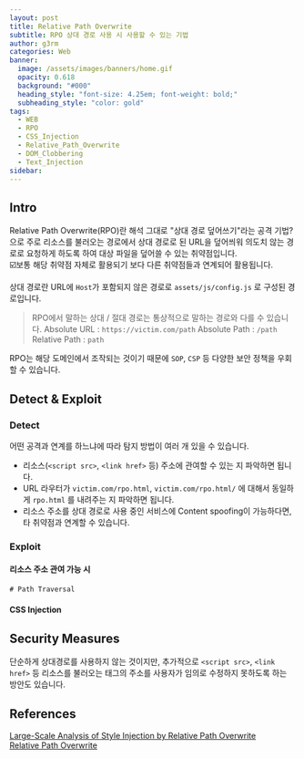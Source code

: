 ```yaml
---
layout: post
title: Relative Path Overwrite
subtitle: RPO 상대 경로 사용 시 사용할 수 있는 기법
author: g3rm
categories: Web
banner:
  image: /assets/images/banners/home.gif
  opacity: 0.618
  background: "#000"
  heading_style: "font-size: 4.25em; font-weight: bold;"
  subheading_style: "color: gold"
tags:
  - WEB
  - RPO
  - CSS_Injection
  - Relative_Path_Overwrite
  - DOM_Clobbering
  - Text_Injection
sidebar:
---
```


## Intro
Relative Path Overwrite(RPO)란 해석 그대로 "상대 경로 덮어쓰기"라는 공격 기법? 으로 주로 리소스를 불러오는 경로에서 상대 경로로 된 URL을 덮어씌워 의도치 않는 경로로 요청하게 하도록 하여 대상 파일을 덮어쓸 수 있는 취약점입니다.   
☑️보통 해당 취약점 자체로 활용되기 보다 다른 취약점들과 연계되어 활용됩니다.

상대 경로란 URL에 `Host`가 포함되지 않은 경로로 `assets/js/config.js` 로 구성된 경로입니다.
> RPO에서 말하는 상대 / 절대 경로는 통상적으로 말하는 경로와 다를 수 있습니다.
> Absolute URL : `https://victim.com/path`
> Absolute Path : `/path`
> Relative Path : `path`
   
RPO는 해당 도메인에서 조작되는 것이기 때문에 `SOP`, `CSP` 등 다양한 보안 정책을 우회할 수 있습니다. 
## Detect & Exploit 
### Detect
어떤 공격과 연계를 하느냐에 따라 탐지 방법이 여러 개 있을 수 있습니다.
- 리소스(`<script src>`, `<link href>` 등) 주소에 관여할 수 있는 지 파악하면 됩니다.
- URL 라우터가 `victim.com/rpo.html`,  `victim.com/rpo.html/` 에 대해서 동일하게 `rpo.html` 를 내려주는 지 파악하면 됩니다.
- 리소스 주소를 상대 경로로 사용 중인 서비스에 Content spoofing이 가능하다면, 타 취약점과 연계할 수 있습니다.

### Exploit
#### 리소스 주소 관여 가능 시
```HTML
# Path Traversal
```



#### CSS Injection

## Security Measures

단순하게 상대경로를 사용하지 않는 것이지만, 추가적으로 `<script src>`, `<link href>` 등 리소스를 불러오는 태그의 주소를 사용자가 임의로 수정하지 못하도록 하는 방안도 있습니다.

## References
[Large-Scale Analysis of Style Injection by Relative Path Overwrite](https://dl.acm.org/doi/fullHtml/10.1145/3178876.3186090)   
[Relative Path Overwrite](https://support.detectify.com/support/solutions/articles/48001048955-relative-path-overwrite)   